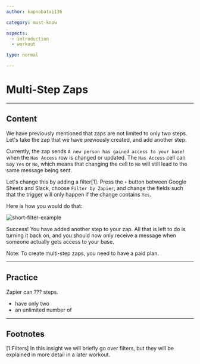 ```yaml
---
author: kapnobatai136

category: must-know

aspects:
  - introduction
  - workout

type: normal

---
```


# Multi-Step Zaps

---
## Content

We have previously mentioned that zaps are not limited to only two steps. Let's take the zap that we have previously created, and add another step.

Currently, the zap sends `A new person has gained access to your base!` when the `Has Access` row is changed or updated. The `Has Access` cell can say `Yes` or `No`, which means that changing the cell to `No` will still lead to the same message being sent.

Let's change this by adding a filter[1]. Press the `+` button between Google Sheets and Slack, choose `Filter by Zapier`, and change the fields such that the trigger will only happen if the change contains `Yes`.

Here is how you would do that:

![short-filter-example](https://img.enkipro.com/76ccb67902bf9a1b3e4a776d8511d6f0.png)

Success! You have added another step to your zap. All that is left to do is turning it back on, and you should now only receive a message when someone actually gets access to your base.

Note: To create multi-step zaps, you need to have a paid plan.

---
## Practice

Zapier can ??? steps.

* have only two
* an unlimited number of

---
## Footnotes

[1:Filters]
In this insight we will briefly go over filters, but they will be explained in more detail in a later workout.